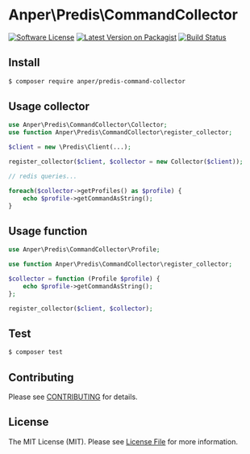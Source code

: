 # Anper\Predis\CommandCollector

[![Software License][ico-license]](LICENSE.md)
[![Latest Version on Packagist][ico-version]][link-packagist]
[![Build Status][ico-ga]][link-ga]

## Install

``` bash
$ composer require anper/predis-command-collector
```

## Usage collector

``` php
use Anper\Predis\CommandCollector\Collector;
use function Anper\Predis\CommandCollector\register_collector;

$client = new \Predis\Client(...);

register_collector($client, $collector = new Collector($client));

// redis queries...

foreach($collector->getProfiles() as $profile) {
    echo $profile->getCommandAsString();
}
```

## Usage function

``` php
use Anper\Predis\CommandCollector\Profile;

use function Anper\Predis\CommandCollector\register_collector;

$collector = function (Profile $profile) {
    echo $profile->getCommandAsString();
};

register_collector($client, $collector);
```

## Test

``` bash
$ composer test
```

## Contributing

Please see [CONTRIBUTING](CONTRIBUTING.md) for details.

## License

The MIT License (MIT). Please see [License File](LICENSE.md) for more information.

[ico-version]: https://img.shields.io/packagist/v/anper/predis-command-collector.svg
[ico-license]: https://img.shields.io/badge/license-MIT-brightgreen.svg
[ico-ga]: https://github.com/perevoshchikov/predis-command-collector/workflows/Tests/badge.svg

[link-packagist]: https://packagist.org/packages/anper/predis-command-collector
[link-ga]: https://github.com/perevoshchikov/predis-command-collector/actions
